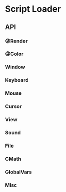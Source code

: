 # Script Loader


## API
### :rage:Render

### :rage:Color

### Window

### Keyboard

### Mouse

### Cursor

### View

### Sound

### File

### CMath

### GlobalVars

### Misc
